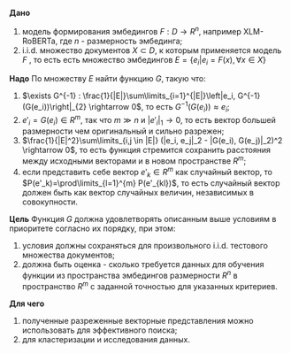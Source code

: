 **Дано**
1) модель формирования эмбедингов $F: D \rightarrow R^{n}$, например XLM-RoBERTa, где $n$ - размерность эмбединга;
2) i.i.d. множество документов $X \subset D$, к которым применяется модель $F$ , то есть есть множество эмбедингов $E = \{e_i | e_i = F(x), \forall x \in X\}$

**Надо**
По множеству $E$ найти функцию $G$, такую что:
1) $\exists G^{-1} : \frac{1}{|E|}\sum\limits_{i=1}^{|E|}\left|e_i, G^{-1}(G(e_i))\right|_{2} \rightarrow 0$, то есть $G^{-1}(G(e_i)) \approx e_i$;
2) $e'_i = G(e_i) \in R^{m}$, так что $m \gg n$ и $\left| e'_{i} \right|_{1} \rightarrow 0$, то есть вектор большей размерности чем оригинальный и сильно разрежен;
3) $\frac{1}{|E|^2}\sum\limits_{i,j \in |E|} (|e_i, e_j|_2 - |G(e_i), G(e_j)|_2)^2 \rightarrow 0$, то есть функция стремится сохранить расстояния между исходными векторами и в новом пространстве $R^m$;
4) если представить себе вектор $e'_k \in R^{m}$ как случайный вектор, то $P(e'_k)=\prod\limits_{l=1}^{m} P(e'_{kl})$, то есть случайный вектор должен быть как вектор случайных величин, независимых в совокупности.

**Цель**
Функция $G$ должна удовлетворять описанным выше условиям в приоритете согласно их порядку, при этом:
1) условия должны сохраняться для произвольного i.i.d. тестового множества документов;
2) должна быть оценка - сколько требуется данных для обучения функции из пространства эмбедингов размерности $R^{n}$ в пространство $R^{m}$ с заданной точностью для указанных критериев. 

**Для чего**
1) полученные разреженные векторные представления можно использовать для эффективного поиска;
2) для кластеризации и исследования данных.

